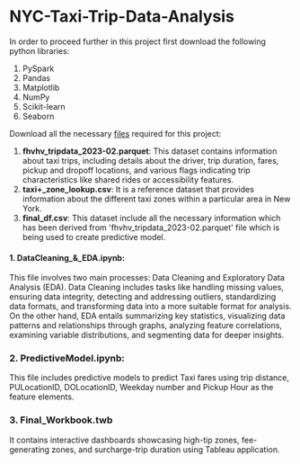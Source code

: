 # NYC-Taxi-Trip-Data-Analysis
<p>In order to proceed further in this project first download the following python libraries:
<ol>
  <li>PySpark</li>
  <li>Pandas</li>
  <li>Matplotlib</li>
  <li>NumPy</li>
  <li>Scikit-learn</li>
  <li>Seaborn</li>
</ol>
</p>
<p> Download all the necessary <a href = 'https://drive.google.com/drive/folders/1BIs7kwzwtT2z4pkcgAf9pT6MCU4VPXs_?usp=sharing'>files</a> required for this project:
<ol>
  <li><b>fhvhv_tripdata_2023-02.parquet</b>: This dataset contains information about taxi trips, including details about the driver, trip duration, fares, pickup and dropoff locations, and various flags indicating trip characteristics like shared rides or accessibility features. </li>
  <li><b>taxi+_zone_lookup.csv</b>: It is a reference dataset that provides information about the different taxi zones within a particular area in New York.</li>
  <li><b>final_df.csv</b>: This dataset include all the necessary information which has been derived from 'fhvhv_tripdata_2023-02.parquet' file which is being used to create predictive model.</li>
</ol>
</p>

#### 1. DataCleaning_&_EDA.ipynb: 
<p>
This file involves two main processes: Data Cleaning and Exploratory Data Analysis (EDA). Data Cleaning includes tasks like handling missing values, ensuring data integrity, detecting and addressing outliers, standardizing data formats, and transforming data into a more suitable format for analysis. On the other hand, EDA entails summarizing key statistics, visualizing data patterns and relationships through graphs, analyzing feature correlations, examining variable distributions, and segmenting data for deeper insights.
</p>

### 2. PredictiveModel.ipynb: 
<p>
This file includes predictive models to predict Taxi fares using trip distance, PULocationID, DOLocationID, Weekday number and Pickup Hour as the feature elements.
</p>

### 3. Final_Workbook.twb
<p> 
  It contains interactive dashboards showcasing high-tip zones, fee-generating zones, and surcharge-trip duration using Tableau application.
</p>
